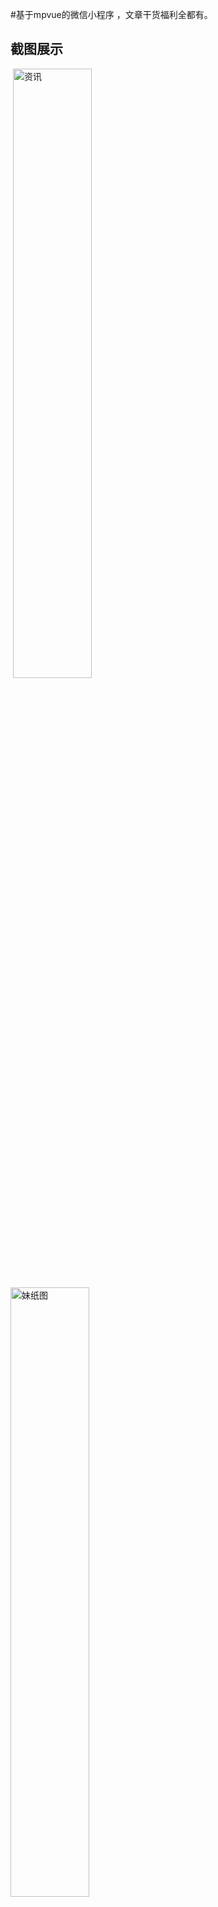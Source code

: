 
#基于mpvue的微信小程序 ，文章干货福利全都有。

## 截图展示
<p>
  <img alt="资讯" src="./screenshots/zixun.jpg" width="50%" />
  <img alt="妹纸图" src="./screenshots/meizi.jpg" width="50%" />
</p>
